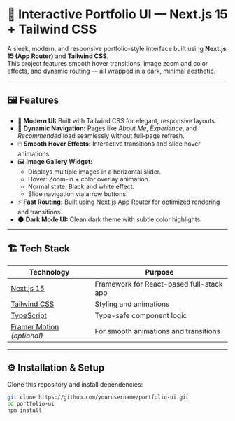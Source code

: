 # 🚀 Interactive Portfolio UI — Next.js 15 + Tailwind CSS

A sleek, modern, and responsive portfolio-style interface built using **Next.js 15 (App Router)** and **Tailwind CSS**.  
This project features smooth hover transitions, image zoom and color effects, and dynamic routing — all wrapped in a dark, minimal aesthetic.

---

## 🖼️ Features

- 🎨 **Modern UI:** Built with Tailwind CSS for elegant, responsive layouts.  
- 🧭 **Dynamic Navigation:** Pages like _About Me_, _Experience_, and _Recommended_ load seamlessly without full-page refresh.  
- 🖱️ **Smooth Hover Effects:** Interactive transitions and slide hover animations.  
- 🖼️ **Image Gallery Widget:**  
  - Displays multiple images in a horizontal slider.  
  - Hover: Zoom-in + color overlay animation.  
  - Normal state: Black and white effect.  
  - Slide navigation via arrow buttons.  
- ⚡ **Fast Routing:** Built using Next.js App Router for optimized rendering and transitions.  
- 🌑 **Dark Mode UI:** Clean dark theme with subtle color highlights.

---

## 🏗️ Tech Stack

| Technology | Purpose |
|-------------|----------|
| [Next.js 15](https://nextjs.org/) | Framework for React-based full-stack app |
| [Tailwind CSS](https://tailwindcss.com/) | Styling and animations |
| [TypeScript](https://www.typescriptlang.org/) | Type-safe component logic |
| [Framer Motion](https://www.framer.com/motion/) _(optional)_ | For smooth animations and transitions |

---

## ⚙️ Installation & Setup

Clone this repository and install dependencies:

```bash
git clone https://github.com/yourusername/portfolio-ui.git
cd portfolio-ui
npm install

